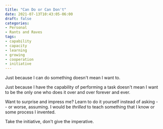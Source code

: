 ```yaml
---
title: "Can Do or Can Don't"
date: 2021-07-13T10:43:05-06:00
draft: false
categories:
- Personal
- Rants and Raves
tags:
- capability
- capacity
- learning
- growing
- cooperation
- initiative
---
```


Just because I can do something doesn't mean I want to.

<!--more-->

Just because I have the capability of performing a task doesn't mean I want to be the only one who does it over and over forever and ever.

Want to surprise and impress me? Learn to do it yourself instead of asking -- or worse, assuming. I would be *thrilled* to teach something that I know or some process I invented.

Take the initiative, don't give the imperative.
